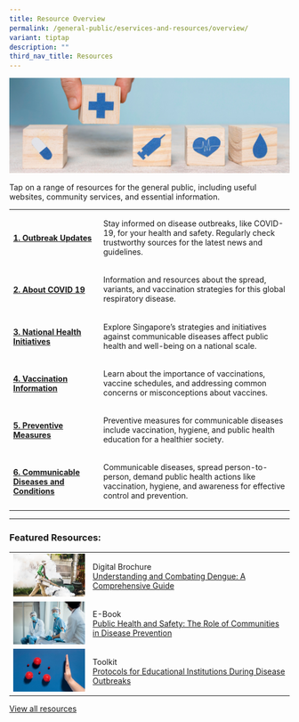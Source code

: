```yaml
---
title: Resource Overview
permalink: /general-public/eservices-and-resources/overview/
variant: tiptap
description: ""
third_nav_title: Resources
---
```

<div class="isomer-image-wrapper"><img alt="" src="/images/resources_1.png"></div><p>Tap on a range of resources for the general public, including useful websites, community services, and essential information.</p><table><tbody><tr><td rowspan="1" colspan="1"><h4><a href="/general-public/services-and-resources/outbreakupdates/" rel="noopener noreferrer nofollow" target="_blank">1. Outbreak Updates</a></h4></td><td rowspan="1" colspan="1"><p>Stay informed on disease outbreaks, like COVID-19, for your health and safety. Regularly check trustworthy sources for the latest news and guidelines.</p></td></tr><tr><td rowspan="1" colspan="1"><h4><a href="/general-public/services-and-resources/covid19/" rel="noopener noreferrer nofollow" target="_blank">2. About COVID 19</a></h4></td><td rowspan="1" colspan="1"><p>Information and resources about the spread, variants, and vaccination strategies for this global respiratory disease.</p></td></tr><tr><td rowspan="1" colspan="1"><h4><a href="/general-public/services-and-resources/nationalhealthinitiatives/" rel="noopener noreferrer nofollow" target="_blank">3. National Health Initiatives</a></h4></td><td rowspan="1" colspan="1"><p>Explore Singapore’s strategies and initiatives against communicable diseases affect public health and well-being on a national scale.</p></td></tr><tr><td rowspan="1" colspan="1"><h4><a href="/general-public/services-and-resources/vaccinationinformation/" rel="noopener noreferrer nofollow" target="_blank">4. Vaccination Information</a></h4></td><td rowspan="1" colspan="1"><p>Learn about the importance of vaccinations, vaccine schedules, and addressing common concerns or misconceptions about vaccines.</p></td></tr><tr><td rowspan="1" colspan="1"><h4><a href="/general-public/services-and-resources/preventivemeasures/" rel="noopener noreferrer nofollow" target="_blank">5. Preventive Measures</a></h4></td><td rowspan="1" colspan="1"><p>Preventive measures for communicable diseases include vaccination, hygiene, and public health education for a healthier society.</p></td></tr><tr><td rowspan="1" colspan="1"><h4><a href="/general-public/services-and-resources/communicablediseasesandconditions/" rel="noopener noreferrer nofollow" target="_blank">6. Communicable Diseases and Conditions</a></h4></td><td rowspan="1" colspan="1"><p>Communicable diseases, spread person-to-person, demand public health actions like vaccination, hygiene, and awareness for effective control and prevention.</p></td></tr></tbody></table><hr><h3>Featured Resources:</h3><table><tbody><tr><td rowspan="1" colspan="1"><div class="isomer-image-wrapper"><img alt="" src="/images/r2.png"></div></td><td rowspan="1" colspan="1"><p>Digital Brochure<br><a href="" rel="noopener noreferrer nofollow" target="_blank">Understanding and Combating Dengue: A Comprehensive Guide</a></p></td></tr><tr><td rowspan="1" colspan="1"><div class="isomer-image-wrapper"><img alt="" src="/images/r3.png"></div></td><td rowspan="1" colspan="1"><p>E-Book<br><a href="" rel="noopener noreferrer nofollow" target="_blank">Public Health and Safety: The Role of Communities in Disease Prevention</a></p></td></tr><tr><td rowspan="1" colspan="1"><div class="isomer-image-wrapper"><img alt="" src="/images/r1.png"></div></td><td rowspan="1" colspan="1"><p>Toolkit<br><a href="" rel="noopener noreferrer nofollow" target="_blank">Protocols for Educational Institutions During Disease Outbreaks</a></p></td></tr></tbody></table><p><a href="" rel="noopener noreferrer nofollow" target="_blank">View all resources</a></p>